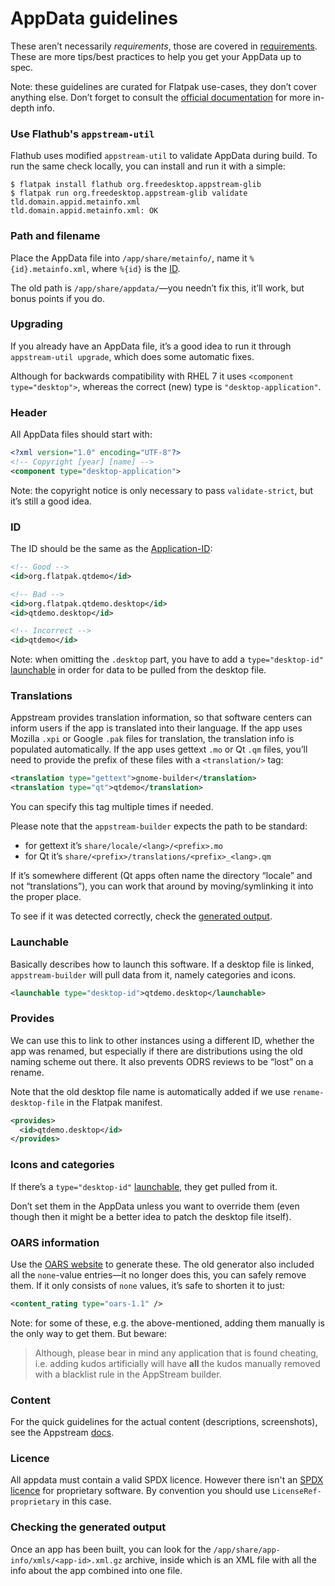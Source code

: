 # AppData guidelines

These aren’t necessarily _requirements_, those are covered in [requirements](/docs/for-app-authors/requirements#appstream). These are more tips/best practices to help you get your AppData up to spec.

Note: these guidelines are curated for Flatpak use-cases, they don’t cover anything else. Don’t forget to consult the [official documentation](https://www.freedesktop.org/software/appstream/docs/chap-Metadata.html) for more in-depth info.

### Use Flathub's `appstream-util`

Flathub uses modified `appstream-util` to validate AppData during build. To run the same check locally, you can install and run it with a simple:

```
$ flatpak install flathub org.freedesktop.appstream-glib
$ flatpak run org.freedesktop.appstream-glib validate tld.domain.appid.metainfo.xml
tld.domain.appid.metainfo.xml: OK
```

### Path and filename

Place the AppData file into `/app/share/metainfo/`, name it `%{id}.metainfo.xml`, where `%{id}` is the [ID](#id).

The old path is `/app/share/appdata/`—you needn’t fix this, it’ll work, but bonus points if you do.

### Upgrading

If you already have an AppData file, it’s a good idea to run it through `appstream-util upgrade`, which does some automatic fixes.

Although for backwards compatibility with RHEL 7 it uses `<component type="desktop">`, whereas the correct (new) type is `"desktop-application"`.

### Header

All AppData files should start with:

```xml
<?xml version="1.0" encoding="UTF-8"?>
<!-- Copyright [year] [name] -->
<component type="desktop-application">
```

Note: the copyright notice is only necessary to pass `validate-strict`, but it’s still a good idea.

### ID

The ID should be the same as the [Application-ID](requirements#application-id):

```xml
<!-- Good -->
<id>org.flatpak.qtdemo</id>

<!-- Bad -->
<id>org.flatpak.qtdemo.desktop</id>
<id>qtdemo.desktop</id>

<!-- Incorrect -->
<id>qtdemo</id>
```

Note: when omitting the `.desktop` part, you have to add a `type="desktop-id"` [launchable](#launchable) in order for data to be pulled from the desktop file.

### Translations

Appstream provides translation information, so that software centers can inform users if the app is translated into their language. If the app uses Mozilla `.xpi` or Google `.pak` files for translation, the translation info is populated automatically. If the app uses gettext `.mo` or Qt `.qm` files, you’ll need to provide the prefix of these files with a `<translation/>` tag:

```xml
<translation type="gettext">gnome-builder</translation>
<translation type="qt">qtdemo</translation>
```

You can specify this tag multiple times if needed.

Please note that the `appstream-builder` expects the path to be standard:

- for gettext it’s `share/locale/<lang>/<prefix>.mo`
- for Qt it’s `share/<prefix>/translations/<prefix>_<lang>.qm`

If it’s somewhere different (Qt apps often name the directory “locale” and not “translations”), you can work that around by moving/symlinking it into the proper place.

To see if it was detected correctly, check the [generated output](#checking-the-generated-output).

### Launchable

Basically describes how to launch this software. If a desktop file is linked, `appstream-builder` will pull data from it, namely categories and icons.

```xml
<launchable type="desktop-id">qtdemo.desktop</launchable>
```

### Provides

We can use this to link to other instances using a different ID, whether the app was renamed, but especially if there are distributions using the old naming scheme out there. It also prevents ODRS reviews to be “lost” on a rename.

Note that the old desktop file name is automatically added if we use `rename-desktop-file` in the Flatpak manifest.

```xml
<provides>
  <id>qtdemo.desktop</id>
</provides>
```

### Icons and categories

If there’s a `type="desktop-id"` [launchable](#launchable), they get pulled from it.

Don’t set them in the AppData unless you want to override them (even though then it might be a better idea to patch the desktop file itself).

### OARS information

Use the [OARS website](https://hughsie.github.io/oars/generate.html) to generate these. The old generator also included all the `none`-value entries—it no longer does this, you can safely remove them. If it only consists of `none` values, it’s safe to shorten it to just:

```xml
<content_rating type="oars-1.1" />
```

Note: for some of these, e.g. the above-mentioned, adding them manually is the only way to get them. But beware:

> Although, please bear in mind any application that is found cheating, i.e. adding kudos artificially will have **all** the kudos manually removed with a blacklist rule in the AppStream builder.

### Content

For the quick guidelines for the actual content (descriptions, screenshots), see the Appstream [docs](https://www.freedesktop.org/software/appstream/docs/chap-Quickstart.html).

### Licence

All appdata must contain a valid SPDX licence. However there isn't an [SPDX licence](https://spdx.org/licenses/) for proprietary software. By convention you should use `LicenseRef-proprietary` in this case.

### Checking the generated output

Once an app has been built, you can look for the `/app/share/app-info/xmls/<app-id>.xml.gz` archive, inside which is an XML file with all the info about the app combined into one file.
